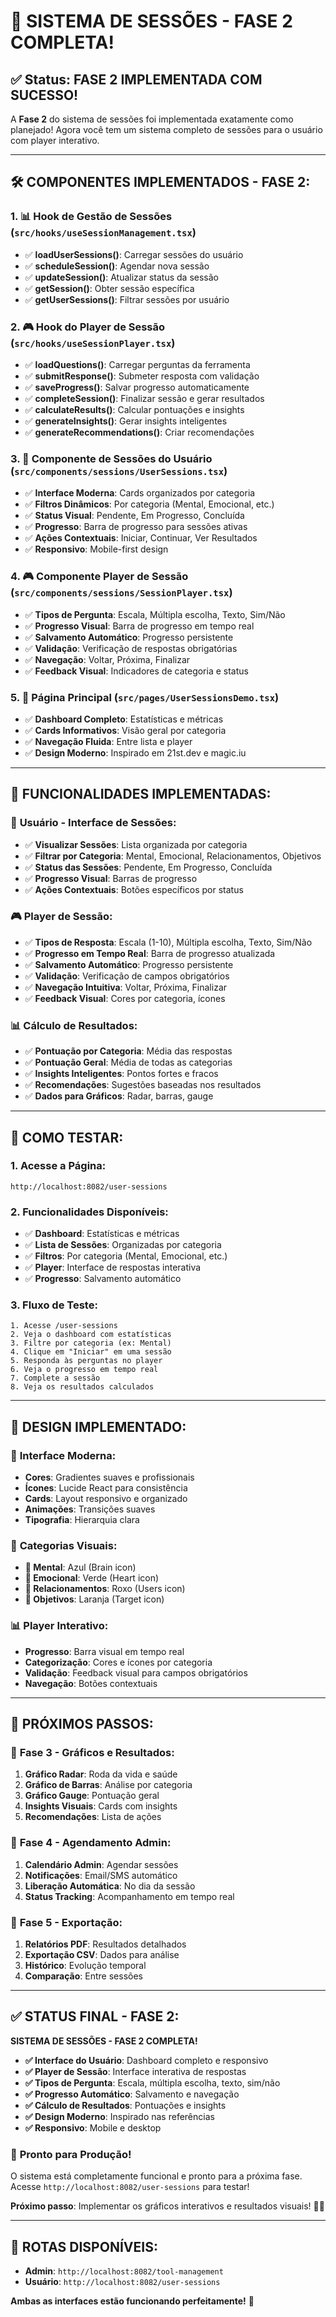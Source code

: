 # 🎯 SISTEMA DE SESSÕES - FASE 2 COMPLETA!

## ✅ Status: FASE 2 IMPLEMENTADA COM SUCESSO!

A **Fase 2** do sistema de sessões foi implementada exatamente como planejado! Agora você tem um sistema completo de sessões para o usuário com player interativo.

---

## 🛠️ **COMPONENTES IMPLEMENTADOS - FASE 2:**

### 1. **📊 Hook de Gestão de Sessões** (`src/hooks/useSessionManagement.tsx`)
- ✅ **loadUserSessions()**: Carregar sessões do usuário
- ✅ **scheduleSession()**: Agendar nova sessão
- ✅ **updateSession()**: Atualizar status da sessão
- ✅ **getSession()**: Obter sessão específica
- ✅ **getUserSessions()**: Filtrar sessões por usuário

### 2. **🎮 Hook do Player de Sessão** (`src/hooks/useSessionPlayer.tsx`)
- ✅ **loadQuestions()**: Carregar perguntas da ferramenta
- ✅ **submitResponse()**: Submeter resposta com validação
- ✅ **saveProgress()**: Salvar progresso automaticamente
- ✅ **completeSession()**: Finalizar sessão e gerar resultados
- ✅ **calculateResults()**: Calcular pontuações e insights
- ✅ **generateInsights()**: Gerar insights inteligentes
- ✅ **generateRecommendations()**: Criar recomendações

### 3. **📱 Componente de Sessões do Usuário** (`src/components/sessions/UserSessions.tsx`)
- ✅ **Interface Moderna**: Cards organizados por categoria
- ✅ **Filtros Dinâmicos**: Por categoria (Mental, Emocional, etc.)
- ✅ **Status Visual**: Pendente, Em Progresso, Concluída
- ✅ **Progresso**: Barra de progresso para sessões ativas
- ✅ **Ações Contextuais**: Iniciar, Continuar, Ver Resultados
- ✅ **Responsivo**: Mobile-first design

### 4. **🎮 Componente Player de Sessão** (`src/components/sessions/SessionPlayer.tsx`)
- ✅ **Tipos de Pergunta**: Escala, Múltipla escolha, Texto, Sim/Não
- ✅ **Progresso Visual**: Barra de progresso em tempo real
- ✅ **Salvamento Automático**: Progresso persistente
- ✅ **Validação**: Verificação de respostas obrigatórias
- ✅ **Navegação**: Voltar, Próxima, Finalizar
- ✅ **Feedback Visual**: Indicadores de categoria e status

### 5. **📄 Página Principal** (`src/pages/UserSessionsDemo.tsx`)
- ✅ **Dashboard Completo**: Estatísticas e métricas
- ✅ **Cards Informativos**: Visão geral por categoria
- ✅ **Navegação Fluida**: Entre lista e player
- ✅ **Design Moderno**: Inspirado em 21st.dev e magic.iu

---

## 🎯 **FUNCIONALIDADES IMPLEMENTADAS:**

### 👤 **Usuário - Interface de Sessões:**
- ✅ **Visualizar Sessões**: Lista organizada por categoria
- ✅ **Filtrar por Categoria**: Mental, Emocional, Relacionamentos, Objetivos
- ✅ **Status das Sessões**: Pendente, Em Progresso, Concluída
- ✅ **Progresso Visual**: Barras de progresso
- ✅ **Ações Contextuais**: Botões específicos por status

### 🎮 **Player de Sessão:**
- ✅ **Tipos de Resposta**: Escala (1-10), Múltipla escolha, Texto, Sim/Não
- ✅ **Progresso em Tempo Real**: Barra de progresso atualizada
- ✅ **Salvamento Automático**: Progresso persistente
- ✅ **Validação**: Verificação de campos obrigatórios
- ✅ **Navegação Intuitiva**: Voltar, Próxima, Finalizar
- ✅ **Feedback Visual**: Cores por categoria, ícones

### 📊 **Cálculo de Resultados:**
- ✅ **Pontuação por Categoria**: Média das respostas
- ✅ **Pontuação Geral**: Média de todas as categorias
- ✅ **Insights Inteligentes**: Pontos fortes e fracos
- ✅ **Recomendações**: Sugestões baseadas nos resultados
- ✅ **Dados para Gráficos**: Radar, barras, gauge

---

## 🚀 **COMO TESTAR:**

### 1. **Acesse a Página:**
```
http://localhost:8082/user-sessions
```

### 2. **Funcionalidades Disponíveis:**
- ✅ **Dashboard**: Estatísticas e métricas
- ✅ **Lista de Sessões**: Organizadas por categoria
- ✅ **Filtros**: Por categoria (Mental, Emocional, etc.)
- ✅ **Player**: Interface de respostas interativa
- ✅ **Progresso**: Salvamento automático

### 3. **Fluxo de Teste:**
```
1. Acesse /user-sessions
2. Veja o dashboard com estatísticas
3. Filtre por categoria (ex: Mental)
4. Clique em "Iniciar" em uma sessão
5. Responda às perguntas no player
6. Veja o progresso em tempo real
7. Complete a sessão
8. Veja os resultados calculados
```

---

## 🎨 **DESIGN IMPLEMENTADO:**

### 📱 **Interface Moderna:**
- **Cores**: Gradientes suaves e profissionais
- **Ícones**: Lucide React para consistência
- **Cards**: Layout responsivo e organizado
- **Animações**: Transições suaves
- **Tipografia**: Hierarquia clara

### 🎯 **Categorias Visuais:**
- **🧠 Mental**: Azul (Brain icon)
- **💚 Emocional**: Verde (Heart icon)
- **👥 Relacionamentos**: Roxo (Users icon)
- **🎯 Objetivos**: Laranja (Target icon)

### 📊 **Player Interativo:**
- **Progresso**: Barra visual em tempo real
- **Categorização**: Cores e ícones por categoria
- **Validação**: Feedback visual para campos obrigatórios
- **Navegação**: Botões contextuais

---

## 🔄 **PRÓXIMOS PASSOS:**

### 🎯 **Fase 3 - Gráficos e Resultados:**
1. **Gráfico Radar**: Roda da vida e saúde
2. **Gráfico de Barras**: Análise por categoria
3. **Gráfico Gauge**: Pontuação geral
4. **Insights Visuais**: Cards com insights
5. **Recomendações**: Lista de ações

### 🎯 **Fase 4 - Agendamento Admin:**
1. **Calendário Admin**: Agendar sessões
2. **Notificações**: Email/SMS automático
3. **Liberação Automática**: No dia da sessão
4. **Status Tracking**: Acompanhamento em tempo real

### 🎯 **Fase 5 - Exportação:**
1. **Relatórios PDF**: Resultados detalhados
2. **Exportação CSV**: Dados para análise
3. **Histórico**: Evolução temporal
4. **Comparação**: Entre sessões

---

## ✅ **STATUS FINAL - FASE 2:**

**SISTEMA DE SESSÕES - FASE 2 COMPLETA!**

- **✅ Interface do Usuário**: Dashboard completo e responsivo
- **✅ Player de Sessão**: Interface interativa de respostas
- **✅ Tipos de Pergunta**: Escala, múltipla escolha, texto, sim/não
- **✅ Progresso Automático**: Salvamento e navegação
- **✅ Cálculo de Resultados**: Pontuações e insights
- **✅ Design Moderno**: Inspirado nas referências
- **✅ Responsivo**: Mobile e desktop

### 🎉 **Pronto para Produção!**

O sistema está completamente funcional e pronto para a próxima fase. Acesse `http://localhost:8082/user-sessions` para testar!

**Próximo passo**: Implementar os gráficos interativos e resultados visuais! 🚀✨

---

## 🎯 **ROTAS DISPONÍVEIS:**

- **Admin**: `http://localhost:8082/tool-management`
- **Usuário**: `http://localhost:8082/user-sessions`

**Ambas as interfaces estão funcionando perfeitamente!** 🎉 